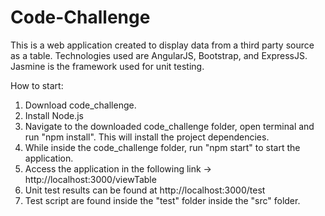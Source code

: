 # Code-Challenge

This is a web application created to display data from a third party source as a table.
Technologies used are AngularJS, Bootstrap, and ExpressJS.
Jasmine is the framework used for unit testing.

How to start:
1) Download code_challenge.
2) Install Node.js
3) Navigate to the downloaded code_challenge folder, open terminal and run "npm install". This will install the project dependencies.
4) While inside the code_challenge folder, run "npm start" to start the application.
5) Access the application in the following link -> http://localhost:3000/viewTable
6) Unit test results can be found at http://localhost:3000/test
7) Test script are found inside the "test" folder inside the "src" folder.
